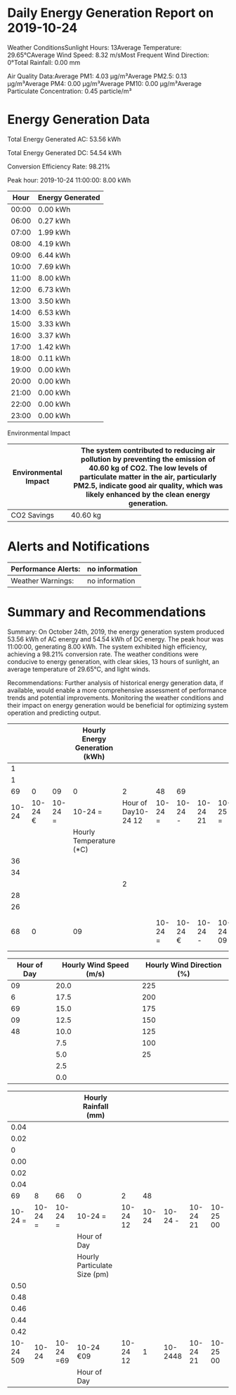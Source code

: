 # Daily Energy Generation Report on 2019-10-24

Weather ConditionsSunlight Hours: 13Average Temperature: 29.65°CAverage Wind Speed: 8.32 m/sMost Frequent Wind Direction: 0°Total Rainfall: 0.00 mm

Air Quality Data:Average PM1: 4.03 μg/m³Average PM2.5: 0.13 μg/m³Average PM4: 0.00 μg/m³Average PM10: 0.00 μg/m³Average Particulate Concentration: 0.45 particle/m³

# Energy Generation Data

Total Energy Generated AC: 53.56 kWh

Total Energy Generated DC: 54.54 kWh

Conversion Efficiency Rate: 98.21%

Peak hour: 2019-10-24 11:00:00: 8.00 kWh

|Hour|Energy Generated|
|---|---|
|00:00|0.00 kWh|
|06:00|0.27 kWh|
|07:00|1.99 kWh|
|08:00|4.19 kWh|
|09:00|6.44 kWh|
|10:00|7.69 kWh|
|11:00|8.00 kWh|
|12:00|6.73 kWh|
|13:00|3.50 kWh|
|14:00|6.53 kWh|
|15:00|3.33 kWh|
|16:00|3.37 kWh|
|17:00|1.42 kWh|
|18:00|0.11 kWh|
|19:00|0.00 kWh|
|20:00|0.00 kWh|
|21:00|0.00 kWh|
|22:00|0.00 kWh|
|23:00|0.00 kWh|

Environmental Impact

|Environmental Impact|The system contributed to reducing air pollution by preventing the emission of 40.60 kg of CO2. The low levels of particulate matter in the air, particularly PM2.5, indicate good air quality, which was likely enhanced by the clean energy generation.|
|---|---|
|CO2 Savings|40.60 kg|

# Alerts and Notifications

|Performance Alerts:|no information|
|---|---|
|Weather Warnings:|no information|

# Summary and Recommendations

Summary: On October 24th, 2019, the energy generation system produced 53.56 kWh of AC energy and 54.54 kWh of DC energy. The peak hour was 11:00:00, generating 8.00 kWh. The system exhibited high efficiency, achieving a 98.21% conversion rate. The weather conditions were conducive to energy generation, with clear skies, 13 hours of sunlight, an average temperature of 29.65°C, and light winds.

Recommendations: Further analysis of historical energy generation data, if available, would enable a more comprehensive assessment of performance trends and potential improvements. Monitoring the weather conditions and their impact on energy generation would be beneficial for optimizing system operation and predicting output.

| | | |Hourly Energy Generation (kWh)| | | | | | | | | | |
|---|---|---|---|---|---|---|---|---|---|---|---|---|---|
|1| | | | | | | | | | | | | |
|1| | | | | | | | | | | | | |
|69|0|09|0|2|48|69| | | | | | | |
|10-24|10-24 €|10-24 =|10-24 =|Hour of Day10-24 12|10-24 =|10-24 -|10-24 21|10-25 =| | | | | |
| | | |Hourly Temperature (*C)| | | | | | | | | | |
|36| | | | | | | | | | | | | |
|34| | | | | | | | | | | | | |
| | | | |2| | | | | | | | | |
|28| | | | | | | | | | | | | |
|26| | | | | | | | | | | | | |
|68|0| |09| |10-24 =|10-24 €|10-24 -|10-24 09|Hour of10-24 12Day|10-24 15|10-24 18|10-24 21|10-25 00|

|Hour of Day|Hourly Wind Speed (m/s)|Hourly Wind Direction (%)|
|---|---|---|
|09|20.0|225|
|6|17.5|200|
|69|15.0|175|
|09|12.5|150|
|48|10.0|125|
| |7.5|100|
| |5.0|25|
| |2.5| |
| |0.0| |

| | | |Hourly Rainfall (mm)| | | | | |
|---|---|---|---|---|---|---|---|---|
|0.04| | | | | | | | |
|0.02| | | | | | | | |
|0| | | | | | | | |
|0.00| | | | | | | | |
|0.02| | | | | | | | |
|0.04| | | | | | | | |
|69|8|66|0|2|48| | | |
|10-24 =|10-24 =|10-24 =|10-24 =|10-24 12|10-24|10-24 -|10-24 21|10-25 00|
| | | |Hour of Day| | | | | |
| | | |Hourly Particulate Size (pm)| | | | | |
|0.50| | | | | | | | |
|0.48| | | | | | | | |
|0.46| | | | | | | | |
|0.44| | | | | | | | |
|0.42| | | | | | | | |
|10-24 509|10-24|10-24 =69|10-24 €09|10-24 12|1|10-2448|10-24 21|10-25 00|
| | | |Hour of Day| | | | | |